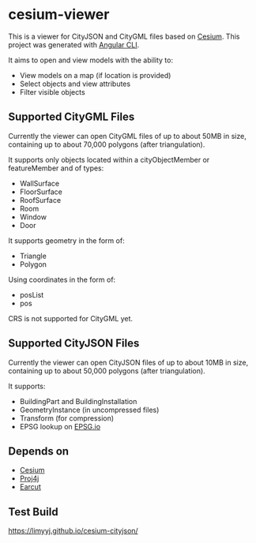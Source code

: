 # cesium-viewer

This is a viewer for CityJSON and CityGML files based on [Cesium](https://cesiumjs.org/).
This project was generated with [Angular CLI](https://github.com/angular/angular-cli).

It aims to open and view models with the ability to:
* View models on a map (if location is provided)
* Select objects and view attributes
* Filter visible objects

## Supported CityGML Files

Currently the viewer can open CityGML files of up to about 50MB in size, containing up to about 70,000 polygons (after triangulation).

It supports only objects located within a cityObjectMember or featureMember and of types:
* WallSurface
* FloorSurface
* RoofSurface
* Room
* Window
* Door

It supports geometry in the form of:
* Triangle
* Polygon

Using coordinates in the form of:
* posList
* pos

CRS is not supported for CityGML yet.

## Supported CityJSON Files

Currently the viewer can open CityJSON files of up to about 10MB in size, containing up to about 50,000 polygons (after triangulation).

It supports:
* BuildingPart and BuildingInstallation
* GeometryInstance (in uncompressed files)
* Transform (for compression)
* EPSG lookup on [EPSG.io](http://epsg.io/)

## Depends on

* [Cesium](https://cesiumjs.org/)
* [Proj4j](https://github.com/Proj4J/proj4j)
* [Earcut](https://github.com/mapbox/earcut)

## Test Build

https://limyyj.github.io/cesium-cityjson/
